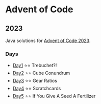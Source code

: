# Advent of Code

## 2023

Java solutions for [Advent of Code 2023](https://adventofcode.com/2023). 

### Days

- [Day1](https://github.com/jpl25658/advent-of-code//blob/main/src/main/java/org/jpl/advent/year23/days/Day1.java) ⭐⭐ Trebuchet?!
- [Day2](https://github.com/jpl25658/advent-of-code//blob/main/src/main/java/org/jpl/advent/year23/days/Day2.java) ⭐⭐ Cube Conundrum
- [Day3](https://github.com/jpl25658/advent-of-code//blob/main/src/main/java/org/jpl/advent/year23/days/Day3.java) ⭐⭐ Gear Ratios
- [Day4](https://github.com/jpl25658/advent-of-code//blob/main/src/main/java/org/jpl/advent/year23/days/Day4.java) ⭐⭐ Scratchcards
- [Day5](https://github.com/jpl25658/advent-of-code//blob/main/src/main/java/org/jpl/advent/year23/days/day5/Day5.java) ⭐⭐ If You Give A 
  Seed A Fertilizer
